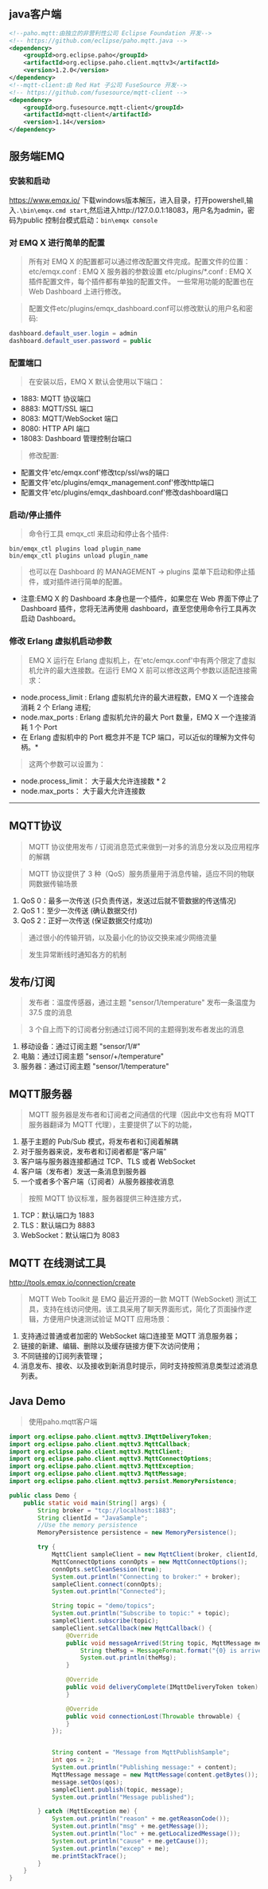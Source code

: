 ## java客户端
```xml
<!--paho.mqtt:由独立的非营利性公司 Eclipse Foundation 开发-->
<!-- https://github.com/eclipse/paho.mqtt.java -->
<dependency>
    <groupId>org.eclipse.paho</groupId>
    <artifactId>org.eclipse.paho.client.mqttv3</artifactId>
    <version>1.2.0</version>
</dependency>
<!--mqtt-client:由 Red Hat 子公司 FuseSource 开发-->
<!-- https://github.com/fusesource/mqtt-client -->
<dependency>
    <groupId>org.fusesource.mqtt-client</groupId>
    <artifactId>mqtt-client</artifactId>
    <version>1.14</version>
</dependency>
```
## 服务端EMQ
### 安装和启动
https://www.emqx.io/
下载windows版本解压，进入目录，打开powershell,输入`.\bin\emqx.cmd start`,然后进入http://127.0.0.1:18083，用户名为admin，密码为public
控制台模式启动：`bin\emqx console`
### 对 EMQ X 进行简单的配置
>所有对 EMQ X 的配置都可以通过修改配置文件完成。配置文件的位置：
etc/emqx.conf : EMQ X 服务器的参数设置
etc/plugins/*.conf : EMQ X 插件配置文件，每个插件都有单独的配置文件。
一些常用功能的配置也在 Web Dashboard 上进行修改。

>配置文件etc/plugins/emqx_dashboard.conf可以修改默认的用户名和密码:
```java
dashboard.default_user.login = admin
dashboard.default_user.password = public
```
### 配置端口
> 在安装以后，EMQ X 默认会使用以下端口：
* 1883: MQTT 协议端口
* 8883: MQTT/SSL 端口
* 8083: MQTT/WebSocket 端口
* 8080: HTTP API 端口
* 18083: Dashboard 管理控制台端口
>修改配置:
* 配置文件'etc/emqx.conf'修改tcp/ssl/ws的端口
* 配置文件'etc/plugins/emqx_management.conf'修改http端口
* 配置文件'etc/plugins/emqx_dashboard.conf'修改dashboard端口
### 启动/停止插件
>命令行工具 emqx_ctl 来启动和停止各个插件:
```
bin/emqx_ctl plugins load plugin_name
bin/emqx_ctl plugins unload plugin_name
```
>也可以在 Dashboard 的 MANAGEMENT -> plugins 菜单下启动和停止插件，或对插件进行简单的配置。
* 注意:EMQ X 的 Dashboard 本身也是一个插件，如果您在 Web 界面下停止了 Dashboard 插件，您将无法再使用 dashboard，直至您使用命令行工具再次启动 Dashboard。
### 修改 Erlang 虚拟机启动参数
>EMQ X 运行在 Erlang 虚拟机上，在'etc/emqx.conf'中有两个限定了虚拟机允许的最大连接数。在运行 EMQ X 前可以修改这两个参数以适配连接需求：
* node.process_limit : Erlang 虚拟机允许的最大进程数，EMQ X 一个连接会消耗 2 个 Erlang 进程;
* node.max_ports : Erlang 虚拟机允许的最大 Port 数量，EMQ X 一个连接消耗 1 个 Port
* 在 Erlang 虚拟机中的 Port 概念并不是 TCP 端口，可以近似的理解为文件句柄。*
>这两个参数可以设置为：
* node.process_limit： 大于最大允许连接数 * 2
* node.max_ports： 大于最大允许连接数
-----------
## MQTT协议
> MQTT 协议使用发布 / 订阅消息范式来做到一对多的消息分发以及应用程序的解耦

> MQTT 协议提供了 3 种（QoS）服务质量用于消息传输，适应不同的物联网数据传输场景
1. QoS 0：最多一次传送 (只负责传送，发送过后就不管数据的传送情况)
2. QoS 1：至少一次传送 (确认数据交付)
3. QoS 2：正好一次传送 (保证数据交付成功)
> 通过很小的传输开销，以及最小化的协议交换来减少网络流量

> 发生异常断线时通知各方的机制
## 发布/订阅
>发布者：温度传感器，通过主题 "sensor/1/temperature" 发布一条温度为 37.5 度的消息

>3 个自上而下的订阅者分别通过订阅不同的主题得到发布者发出的消息
1. 移动设备：通过订阅主题 "sensor/1/#"
2. 电脑：通过订阅主题 "sensor/+/temperature"
3. 服务器：通过订阅主题 "sensor/1/temperature"

## MQTT服务器
>MQTT 服务器是发布者和订阅者之间通信的代理（因此中文也有将 MQTT 服务器翻译为 MQTT 代理），主要提供了以下的功能，
1. 基于主题的 Pub/Sub 模式，将发布者和订阅着解耦
2. 对于服务器来说，发布者和订阅者都是“客户端”
3. 客户端与服务器连接都通过 TCP、TLS 或者 WebSocket
4. 客户端（发布者）发送一条消息到服务器
5. 一个或者多个客户端（订阅者）从服务器接收消息
>按照 MQTT 协议标准，服务器提供三种连接方式，
1. TCP：默认端口为 1883
2. TLS：默认端口为 8883
3. WebSocket：默认端口为 8083
## MQTT 在线测试工具
http://tools.emqx.io/connection/create
>MQTT Web Toolkit 是 EMQ 最近开源的一款 MQTT (WebSocket) 测试工具，支持在线访问使用。该工具采用了聊天界面形式，简化了页面操作逻辑，方便用户快速测试验证 MQTT 应用场景：
1. 支持通过普通或者加密的 WebSocket 端口连接至 MQTT 消息服务器；
2. 链接的新建、编辑、删除以及缓存链接方便下次访问使用；
3. 不同链接的订阅列表管理；
4. 消息发布、接收、以及接收到新消息时提示，同时支持按照消息类型过滤消息列表。
## Java Demo
>使用paho.mqtt客户端
```java
import org.eclipse.paho.client.mqttv3.IMqttDeliveryToken;
import org.eclipse.paho.client.mqttv3.MqttCallback;
import org.eclipse.paho.client.mqttv3.MqttClient;
import org.eclipse.paho.client.mqttv3.MqttConnectOptions;
import org.eclipse.paho.client.mqttv3.MqttException;
import org.eclipse.paho.client.mqttv3.MqttMessage;
import org.eclipse.paho.client.mqttv3.persist.MemoryPersistence;

public class Demo {
    public static void main(String[] args) {
        String broker = "tcp://localhost:1883";
        String clientId = "JavaSample";
        //Use the memory persistence
        MemoryPersistence persistence = new MemoryPersistence();

        try {
            MqttClient sampleClient = new MqttClient(broker, clientId, persistence);
            MqttConnectOptions connOpts = new MqttConnectOptions();
            connOpts.setCleanSession(true);
            System.out.println("Connecting to broker:" + broker);
            sampleClient.connect(connOpts);
            System.out.println("Connected");

            String topic = "demo/topics";
            System.out.println("Subscribe to topic:" + topic);
            sampleClient.subscribe(topic);
            sampleClient.setCallback(new MqttCallback() {
                @Override
                public void messageArrived(String topic, MqttMessage message) throws Exception {
                    String theMsg = MessageFormat.format("{0} is arrived for topic {1}.", new String(message.getPayload()), topic);
                    System.out.println(theMsg);
                }

                @Override
                public void deliveryComplete(IMqttDeliveryToken token) {
                }

                @Override
                public void connectionLost(Throwable throwable) {
                }
            });


            String content = "Message from MqttPublishSample";
            int qos = 2;
            System.out.println("Publishing message:" + content);
            MqttMessage message = new MqttMessage(content.getBytes());
            message.setQos(qos);
            sampleClient.publish(topic, message);
            System.out.println("Message published");

        } catch (MqttException me) {
            System.out.println("reason" + me.getReasonCode());
            System.out.println("msg" + me.getMessage());
            System.out.println("loc" + me.getLocalizedMessage());
            System.out.println("cause" + me.getCause());
            System.out.println("excep" + me);
            me.printStackTrace();
        }
    }
}
```



